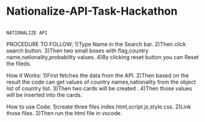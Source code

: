 # Nationalize-API-Task-Hackathon
                                                                         NATIONALIZE API
PROCEDURE TO FOLLOW;
 1)Type Name in the Search bar.
 2)Then click search button.
 3)Then two small boxes with flag,country name,nationality,probability values.
 4)By clicking reset button you  can Reset the fileds.
 
 
 
How it Works:
1)First fetches the data from the API.
2)Then based on the result the code can get values of country names,nationality from the object list of country list.
3)Then two cards will be created .
4)Then those values will be inserted into the cards.



How to use Code:
1)create three files index.html,script.js,style.css.
2)Link those files.
3)Then run the html file in vscode.
